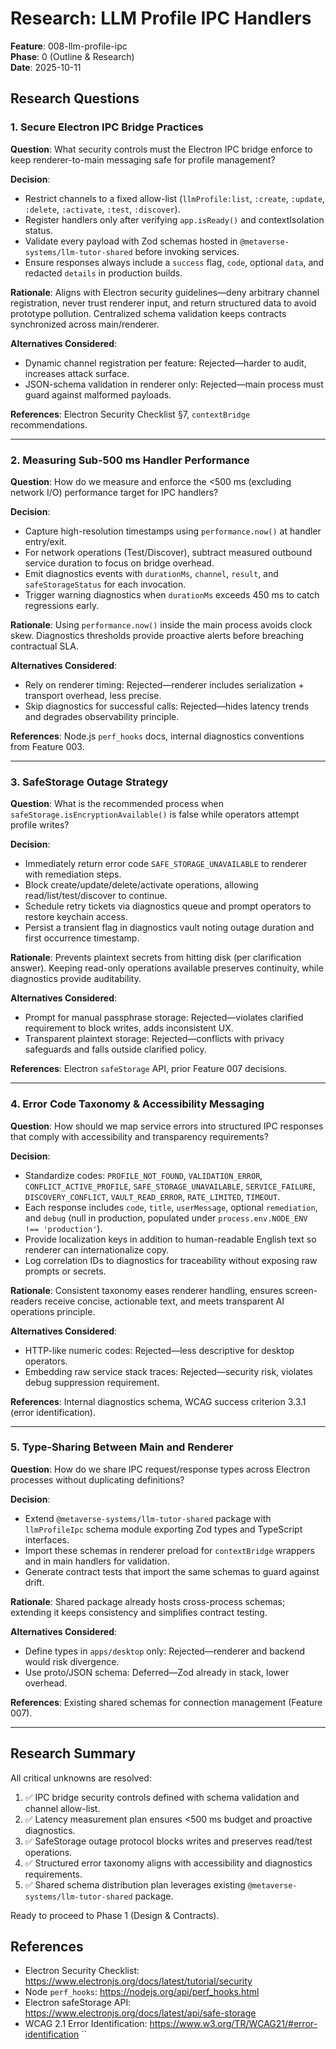 # Research: LLM Profile IPC Handlers

**Feature**: 008-llm-profile-ipc  
**Phase**: 0 (Outline & Research)  
**Date**: 2025-10-11

## Research Questions

### 1. Secure Electron IPC Bridge Practices
**Question**: What security controls must the Electron IPC bridge enforce to keep renderer-to-main messaging safe for profile management?

**Decision**:
- Restrict channels to a fixed allow-list (`llmProfile:list`, `:create`, `:update`, `:delete`, `:activate`, `:test`, `:discover`).
- Register handlers only after verifying `app.isReady()` and contextIsolation status.
- Validate every payload with Zod schemas hosted in `@metaverse-systems/llm-tutor-shared` before invoking services.
- Ensure responses always include a `success` flag, `code`, optional `data`, and redacted `details` in production builds.

**Rationale**: Aligns with Electron security guidelines—deny arbitrary channel registration, never trust renderer input, and return structured data to avoid prototype pollution. Centralized schema validation keeps contracts synchronized across main/renderer.

**Alternatives Considered**:
- Dynamic channel registration per feature: Rejected—harder to audit, increases attack surface.
- JSON-schema validation in renderer only: Rejected—main process must guard against malformed payloads.

**References**: Electron Security Checklist §7, `contextBridge` recommendations.

---

### 2. Measuring Sub-500 ms Handler Performance
**Question**: How do we measure and enforce the <500 ms (excluding network I/O) performance target for IPC handlers?

**Decision**:
- Capture high-resolution timestamps using `performance.now()` at handler entry/exit.
- For network operations (Test/Discover), subtract measured outbound service duration to focus on bridge overhead.
- Emit diagnostics events with `durationMs`, `channel`, `result`, and `safeStorageStatus` for each invocation.
- Trigger warning diagnostics when `durationMs` exceeds 450 ms to catch regressions early.

**Rationale**: Using `performance.now()` inside the main process avoids clock skew. Diagnostics thresholds provide proactive alerts before breaching contractual SLA.

**Alternatives Considered**:
- Rely on renderer timing: Rejected—renderer includes serialization + transport overhead, less precise.
- Skip diagnostics for successful calls: Rejected—hides latency trends and degrades observability principle.

**References**: Node.js `perf_hooks` docs, internal diagnostics conventions from Feature 003.

---

### 3. SafeStorage Outage Strategy
**Question**: What is the recommended process when `safeStorage.isEncryptionAvailable()` is false while operators attempt profile writes?

**Decision**:
- Immediately return error code `SAFE_STORAGE_UNAVAILABLE` to renderer with remediation steps.
- Block create/update/delete/activate operations, allowing read/list/test/discover to continue.
- Schedule retry tickets via diagnostics queue and prompt operators to restore keychain access.
- Persist a transient flag in diagnostics vault noting outage duration and first occurrence timestamp.

**Rationale**: Prevents plaintext secrets from hitting disk (per clarification answer). Keeping read-only operations available preserves continuity, while diagnostics provide auditability.

**Alternatives Considered**:
- Prompt for manual passphrase storage: Rejected—violates clarified requirement to block writes, adds inconsistent UX.
- Transparent plaintext storage: Rejected—conflicts with privacy safeguards and falls outside clarified policy.

**References**: Electron `safeStorage` API, prior Feature 007 decisions.

---

### 4. Error Code Taxonomy & Accessibility Messaging
**Question**: How should we map service errors into structured IPC responses that comply with accessibility and transparency requirements?

**Decision**:
- Standardize codes: `PROFILE_NOT_FOUND`, `VALIDATION_ERROR`, `CONFLICT_ACTIVE_PROFILE`, `SAFE_STORAGE_UNAVAILABLE`, `SERVICE_FAILURE`, `DISCOVERY_CONFLICT`, `VAULT_READ_ERROR`, `RATE_LIMITED`, `TIMEOUT`.
- Each response includes `code`, `title`, `userMessage`, optional `remediation`, and `debug` (null in production, populated under `process.env.NODE_ENV !== 'production'`).
- Provide localization keys in addition to human-readable English text so renderer can internationalize copy.
- Log correlation IDs to diagnostics for traceability without exposing raw prompts or secrets.

**Rationale**: Consistent taxonomy eases renderer handling, ensures screen-readers receive concise, actionable text, and meets transparent AI operations principle.

**Alternatives Considered**:
- HTTP-like numeric codes: Rejected—less descriptive for desktop operators.
- Embedding raw service stack traces: Rejected—security risk, violates debug suppression requirement.

**References**: Internal diagnostics schema, WCAG success criterion 3.3.1 (error identification).

---

### 5. Type-Sharing Between Main and Renderer
**Question**: How do we share IPC request/response types across Electron processes without duplicating definitions?

**Decision**:
- Extend `@metaverse-systems/llm-tutor-shared` package with `llmProfileIpc` schema module exporting Zod types and TypeScript interfaces.
- Import these schemas in renderer preload for `contextBridge` wrappers and in main handlers for validation.
- Generate contract tests that import the same schemas to guard against drift.

**Rationale**: Shared package already hosts cross-process schemas; extending it keeps consistency and simplifies contract testing.

**Alternatives Considered**:
- Define types in `apps/desktop` only: Rejected—renderer and backend would risk divergence.
- Use proto/JSON schema: Deferred—Zod already in stack, lower overhead.

**References**: Existing shared schemas for connection management (Feature 007).

---

## Research Summary

All critical unknowns are resolved:
1. ✅ IPC bridge security controls defined with schema validation and channel allow-list.
2. ✅ Latency measurement plan ensures <500 ms budget and proactive diagnostics.
3. ✅ SafeStorage outage protocol blocks writes and preserves read/test operations.
4. ✅ Structured error taxonomy aligns with accessibility and diagnostics requirements.
5. ✅ Shared schema distribution plan leverages existing `@metaverse-systems/llm-tutor-shared` package.

Ready to proceed to Phase 1 (Design & Contracts).

## References
- Electron Security Checklist: https://www.electronjs.org/docs/latest/tutorial/security
- Node `perf_hooks`: https://nodejs.org/api/perf_hooks.html
- Electron safeStorage API: https://www.electronjs.org/docs/latest/api/safe-storage
- WCAG 2.1 Error Identification: https://www.w3.org/TR/WCAG21/#error-identification
``